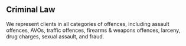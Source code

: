 Criminal Law
------

We represent clients in all categories of offences,  including assault offences, AVOs, traffic offences, firearms & weapons offences, larceny, drug charges, sexual assault, and fraud. 